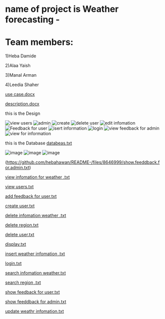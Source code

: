 # name of project is Weather forecasting -
# Team members:  
1)Heba Damide 

2)Alaa Yaish

3)Manal Arman

4)Leedia Shaher 

[use case.docx](https://github.com/hebahawan/README-/files/8558189/use.case.docx)

[description.docx](https://github.com/hebahawan/README-/files/8558190/description.docx)



this is the Design


![view users](https://user-images.githubusercontent.com/94739513/166924454-29c6c8f3-870d-4fa6-9e78-5fe90712171d.jpg)
![admin](https://user-images.githubusercontent.com/94739513/166924459-5b4e3a21-6d88-4efd-bb97-c637a6ab3323.jpg)
![create](https://user-images.githubusercontent.com/94739513/166924467-ee60778c-9c87-4ab8-a914-053afd1cf029.jpg)
![delete user](https://user-images.githubusercontent.com/94739513/166924470-81f958ce-bbd3-4ea0-835f-7ac77d64ce7d.jpg)
![edit infomation](https://user-images.githubusercontent.com/94739513/166924474-ccb05f7d-11e0-4cfb-82be-46794d048cf4.jpg)
![Feedback for user](https://user-images.githubusercontent.com/94739513/166924476-29612728-de71-4778-a2a2-66ae47ba3b0a.jpg)
![isert information](https://user-images.githubusercontent.com/94739513/166924479-ec621bb0-cc1e-42d4-8437-b65e3fb4b868.jpg)
![login](https://user-images.githubusercontent.com/94739513/166924481-e11b0fdd-4a53-4095-8fb7-d1d4774d9173.jpg)
![view feedback for admin](https://user-images.githubusercontent.com/94739513/166924485-ec3ac8c8-4609-45f4-975f-4e27dce341f9.jpg)
![view for information](https://user-images.githubusercontent.com/94739513/166924489-23478293-3c72-407e-8dcf-7f67fec74bc4.jpg)


this is the Database
[databeas.txt](https://github.com/hebahawan/README-/files/8646975/databeas.txt)


![image](https://user-images.githubusercontent.com/94739513/167296443-a8dd61bb-997d-49c2-ad8e-9b9213e669e8.png)
![image](https://user-images.githubusercontent.com/94739513/167296469-95bd491c-eac2-4ec2-b296-fe5b2c0356da.png)
![image](https://user-images.githubusercontent.com/94739513/167296483-db1f7d77-83fe-4c0e-b61a-39dfb8442284.png)

(https://github.com/hebahawan/README-/files/8646999/show.feeddback.for.admin.txt)


[view infomation for weather .txt](https://github.com/hebahawan/README-/files/8647028/view.infomation.for.weather.txt)


[view users.txt](https://github.com/hebahawan/README-/files/8647029/view.users.txt)


[add feedback for user.txt](https://github.com/hebahawan/README-/files/8647030/add.feedback.for.user.txt)


[create user.txt](https://github.com/hebahawan/README-/files/8647031/create.user.txt)


[delete infomation weather .txt](https://github.com/hebahawan/README-/files/8647032/delete.infomation.weather.txt)


[delete region.txt](https://github.com/hebahawan/README-/files/8647033/delete.region.txt)


[delete user.txt](https://github.com/hebahawan/README-/files/8647034/delete.user.txt)


[display.txt](https://github.com/hebahawan/README-/files/8647035/display.txt)


[insert weather infomation .txt](https://github.com/hebahawan/README-/files/8647036/insert.weather.infomation.txt)


[login.txt](https://github.com/hebahawan/README-/files/8647037/login.txt)


[search infomation weather.txt](https://github.com/hebahawan/README-/files/8647038/search.infomation.weather.txt)


[search region .txt](https://github.com/hebahawan/README-/files/8647039/search.region.txt)


[show feedback for user.txt](https://github.com/hebahawan/README-/files/8647040/show.feedback.for.user.txt)


[show feeddback for admin.txt](https://github.com/hebahawan/README-/files/8647042/show.feeddback.for.admin.txt)


[update weathr infomation.txt](https://github.com/hebahawan/README-/files/8647043/update.weathr.infomation.txt)



